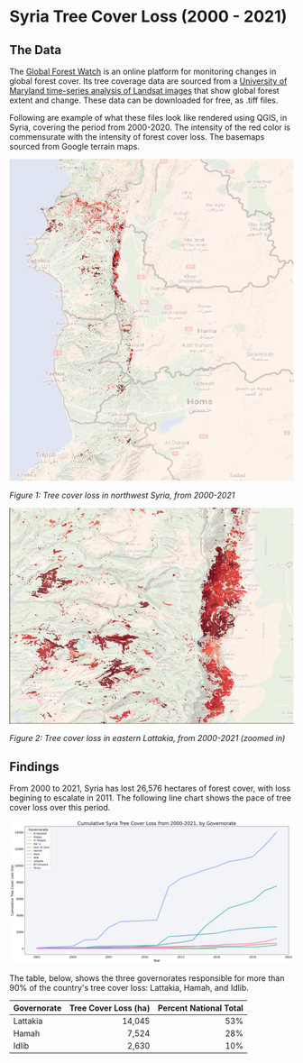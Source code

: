 # Syria Tree Cover Loss (2000 - 2021)

## The Data

The [Global Forest Watch](https://www.globalforestwatch.org/) is an online platform for monitoring changes in global forest cover. Its tree coverage data are sourced from a [University of Maryland time-series analysis of Landsat images](http://earthenginepartners.appspot.com/science-2013-global-forest/download_v1.7.html) that show global forest extent and change. These data can be downloaded for free, as .tiff files.

Following are example of what these files look like rendered using QGIS, in Syria, covering the period from 2000-2020. The intensity of the red color is commensurate with the intensity of forest cover loss. The basemaps sourced from Google terrain maps. 

![](figures/syria-tree-loss-2.png)

*Figure 1: Tree cover loss in northwest Syria, from 2000-2021*

![](figures/syria-tree-loss-3.png)

*Figure 2: Tree cover loss in eastern Lattakia, from 2000-2021 (zoomed in)*

## Findings

From 2000 to 2021, Syria has lost 26,576 hectares of forest cover, with loss begining to escalate in  2011. The following line chart shows the pace of tree cover loss over this period.

![](figures/syria-tree-loss-chart.png)

The table, below, shows the three governorates responsible for more than 90% of the country's tree cover loss: Lattakia, Hamah, and Idlib.

| Governorate | Tree Cover Loss (ha) | Percent National Total |
| ----------- | --------------------:| ----------------------:|
| Lattakia    | 14,045               | 53%                    |
| Hamah       | 7,524                | 28%                    |
| Idlib       | 2,630                | 10%                    |
